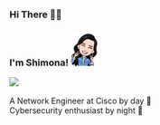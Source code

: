 
### Hi There 👋🏻 
### I'm Shimona! <img src="me.png" width="50">

<img src="https://media.giphy.com/media/JRsQiAN79bPWUv43Ko/giphy.gif" width="50">

A Network Engineer at Cisco by day 🌝
<br />
Cybersecurity enthusiast by night 🌚

